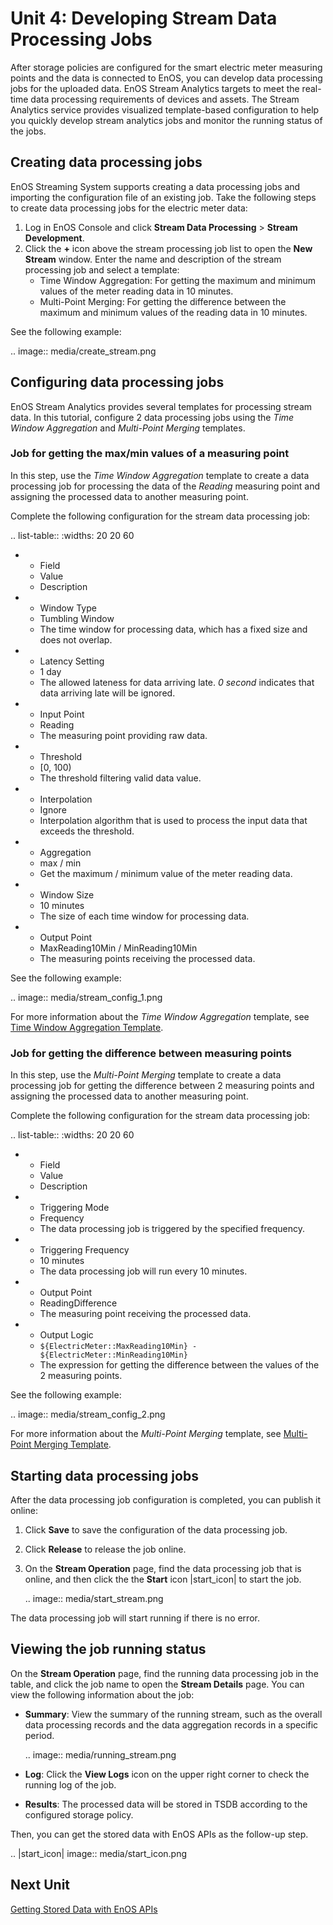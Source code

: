 # Unit 4: Developing Stream Data Processing Jobs

After storage policies are configured for the smart electric meter measuring points and the data is connected to EnOS, you can develop data processing jobs for the uploaded data. EnOS Stream Analytics targets to meet the real-time data processing requirements of devices and assets. The Stream Analytics service provides visualized template-based configuration to help you quickly develop stream analytics jobs and monitor the running status of the jobs.


## Creating data processing jobs

EnOS Streaming System supports creating a data processing jobs and importing the configuration file of an existing job. Take the following steps to create data processing jobs for the electric meter data:

1. Log in EnOS Console and click **Stream Data Processing** > **Stream Development**.
2. Click the **+** icon above the stream processing job list to open the **New Stream** window. Enter the name and description of the stream processing job and select a template:
   - Time Window Aggregation: For getting the maximum and minimum values of the meter reading data in 10 minutes.
   - Multi-Point Merging: For getting the difference between the maximum and minimum values of the reading data in 10 minutes.

See the following example:

.. image:: media/create_stream.png

## Configuring data processing jobs

EnOS Stream Analytics provides several templates for processing stream data. In this tutorial, configure 2 data processing jobs using the *Time Window Aggregation* and *Multi-Point Merging* templates.

### Job for getting the max/min values of a measuring point

In this step, use the *Time Window Aggregation* template to create a data processing job for processing the data of the *Reading* measuring point and assigning the processed data to another measuring point.

Complete the following configuration for the stream data processing job:

.. list-table::
   :widths: 20 20 60

   * - Field
     - Value
     - Description
   * - Window Type
     - Tumbling Window
     - The time window for processing data, which has a fixed size and does not overlap.
   * - Latency Setting
     - 1 day
     - The allowed lateness for data arriving late. *0 second* indicates that data arriving late will be ignored.
   * - Input Point
     - Reading
     - The measuring point providing raw data.
   * - Threshold
     - [0, 100)
     - The threshold filtering valid data value.
   * - Interpolation
     - Ignore
     - Interpolation algorithm that is used to process the input data that exceeds the threshold.
   * - Aggregation
     - max / min
     - Get the maximum / minimum value of the meter reading data.
   * - Window Size
     - 10 minutes
     - The size of each time window for processing data.
   * - Output Point
     - MaxReading10Min / MinReading10Min
     - The measuring points receiving the processed data.

See the following example:

.. image:: media/stream_config_1.png

For more information about the *Time Window Aggregation* template, see [Time Window Aggregation Template](../../learn/ai_template_overview).

### Job for getting the difference between measuring points

In this step, use the *Multi-Point Merging* template to create a data processing job for getting the difference between 2 measuring points and assigning the processed data to another measuring point.

Complete the following configuration for the stream data processing job:

.. list-table::
   :widths: 20 20 60

   * - Field
     - Value
     - Description
   * - Triggering Mode
     - Frequency
     - The data processing job is triggered by the specified frequency.
   * - Triggering Frequency
     - 10 minutes
     - The data processing job will run every 10 minutes.
   * - Output Point
     - ReadingDifference
     - The measuring point receiving the processed data.
   * - Output Logic
     - ``${ElectricMeter::MaxReading10Min} - ${ElectricMeter::MinReading10Min}``
     - The expression for getting the difference between the values of the 2 measuring points.


See the following example:

.. image:: media/stream_config_2.png

For more information about the *Multi-Point Merging* template, see [Multi-Point Merging Template](../../learn/multi_point_overview.html).

## Starting data processing jobs

After the data processing job configuration is completed, you can publish it online:

1. Click **Save** to save the configuration of the data processing job.

2. Click **Release** to release the job online.

3. On the **Stream Operation** page, find the data processing job that is online, and then click the  the **Start** icon |start_icon| to start the job.

   .. image:: media/start_stream.png

The data processing job will start running if there is no error.

## Viewing the job running status

On the **Stream Operation** page, find the running data processing job in the table, and click the job name to open the **Stream Details** page. You can view the following information about the job:

- **Summary**: View the summary of the running stream, such as the overall data processing records and the data aggregation records in a specific period.

  .. image:: media/running_stream.png

- **Log**: Click the **View Logs** icon on the upper right corner to check the running log of the job.

- **Results**: The processed data will be stored in TSDB according to the configured storage policy.

Then, you can get the stored data with EnOS APIs as the follow-up step.

.. |start_icon| image:: media/start_icon.png

## Next Unit

[Getting Stored Data with EnOS APIs](getting_stored_data)

<!--end-->
